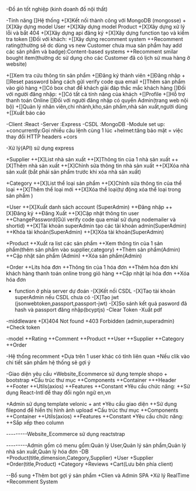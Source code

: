 -Đồ án tốt nghiệp
(kinh doanh đồ nội thất)

-Tính năng
[]Hệ thống +[X]Kết nối thành công với MongoDB (mongosse) +[X]Xây dựng model User +[X]Xây dựng model Product +[X]Xây dựng xử lý lỗi và bắt 404 +[X]Xây dựng api đăng ký +[X]Xây dựng function tạo và kiểm tra token
[]Đối với khách:
+[]Xây dựng recomment system
++Recomment rating(thường sẽ dc dùng vs new Customer chưa mua sản phẩm hay add các sản phẩm và badge):Content-based systems
++Recomment smilar bought item(thường dc sử dụng cho các Customer đã có lịch sử mua hàng ở website)

+[]Xem tra cứu thông tin sản phẩm
+[]Đăng ký thành viên
+[]Đăng nhập
+[]Reset password bằng cách gửi verify code qua email
+[]Thêm sản phẩm vào giỏ hàng
+[]Có box chat để khách giải đáp thắc mắc khách hàng
[]Đối với người đăng nhập:
+[]Có tất cả tính năng của khách
+[]Profile
+[]Hỗ trợ thanh toán Online
[]Đối với người đăng nhập có quyền Admin(trang web nội bộ)
+[]Quản lý nhân viên,chi nhánh,kho,sản phẩm,nhà sản xuất,người dùng
+[]Xuất báo cáo

-Client :React
-Server :Express
-CSDL :MongoDB
-Module set up:
+concurrently:Gọi nhiều câu lệnh cùng 1 lúc
+helmet:tăng bảo mật = việc thay đổi HTTP headers
+cors

-Xử lý(API) sử dụng express

+Supplier
++[X]List nhà sản xuất
++[X]Thông tin của 1 nhà sản xuất
++[X]Thêm nhà sản xuất
++[X]Chỉnh sửa thông tin nhà sản xuất
++[X]Xóa nhà sản xuất (bắt phải sản phẩm trước khi xóa nhà sản xuất)

+Category
++[X]List thể loại sản phẩm
++[X]Chỉnh sửa thông tin của thể loại
++[X]Thêm thể loại mới
++[X]Xóa thể loại(tự động xóa thể loại trong sản phẩm )

+User
++[X]Xuất danh sách account (SuperAdmin)
++Đăng nhập
++[X]Đăng ký
++Đăng Xuất
++[X]Cập nhật thông tin user
++ChangePassword(Gửi verify code qua emial sử dụng nodemailer và shortid)
++[X]Tài khoản superAdmin tạo các tài khoản admin(SuperAdmin)
++Khóa tài khoản(SuperAdmin)
++[X]Xóa tài khoản(SuperAdmin)

+Product
++Xuất ra list các sản phẩm
++Xem thông tin của 1 sản phẩm(thêm sản phẩm vào supplier,category)
++Thêm sản phẩm(Admin)
++Cập nhật sản phẩm (Admin)
++Xóa sản phẩm(Admin)

+Order
++Lits hóa đơn
++Thông tin của 1 hóa đơn
++Thêm hóa đơn khi khách hàng thanh toán online trong giỏ hàng
++Cập nhật lại hóa đơn
++Xóa hóa đơn

- function ở phía server dự đoán -[X]Kết nối CSDL -[X]Taọ tài khoản superAdmin nếu CSDL chưa có -[X]Tạo jwt (jsonwebtoken,passport,passport-jwt) -[X]So sánh kết quả pasword đã hash và passport đăng nhập(bcyptjs)
  -Clear Token
  -Xuất pdf

-middleware +[X]404 Not found
+403 Forbidden (admin,superadmin)
+Check token

-model
++Rating
++Comment
++Product
++User
++Supplier
++Category
++Order

-Hệ thống recomment
+Dựa trên 1 user khác có tính liên quan
+Nếu clik vào chi tiết sản phẩm hệ thống sẽ gợi ý

-Giao diện yêu cầu
+Website_Ecommerce sử dụng temple shopo + bootstrap
*Cấu trúc thư mục
++Components
++Container
+++Header
++Footer
++Utils(axios)
++Features
++Constant
*Yêu cầu chức năng:
++Sử dụng React-Intl để thay đổi ngôn ngữ en,vn

+Admin sử dụng template velonic + ant
*Yêu cầu giao diện
++Sử dụng filepond để hiển thị hình ảnh upload
*Cấu trúc thư mục
++Components
++Container
++Utils(axios)
++Features
++Constant
\*Yêu cầu chức năng:
++Sắp xếp theo column

---------Website_Ecommerce sử dụng reactstrap

---------Admin gồm có menu gồm:Quản lý User,Quản lý sản phẩm,Quản lý nhà sản xuất,Quản lý hóa đơn
-DB
+Product(title,dimension,Category,Supplier)
+User
+Supplier
+Order(title,Product)
+Category
+Reviews
+Cart(Lưu bên phía client)

--Bổ sung
+Thêm bot gợi ý sản phẩm
+Clien và Admin SPA
+Xử lý RealTime
+Recomment System
